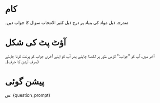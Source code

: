 # کام
مندرجہ ذیل مواد کی بنیاد پر درج ذیل کثیر الانتخاب سوال کا جواب دیں۔

# آؤٹ پٹ کی شکل
آخر میں، آپ کو "جواب:" لازمی طور پر لکھنا چاہئے پھر آپ کو اپنے آخری جواب کو پرنٹ کرنا چاہئے (صرف آپشن کا حرف)۔

# پیشن گوئی
س: {question_prompt}